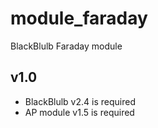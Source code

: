 module_faraday
================

BlackBlulb Faraday module


v1.0
---------------------------------
- BlackBlulb v2.4 is required
- AP module v1.5 is required
